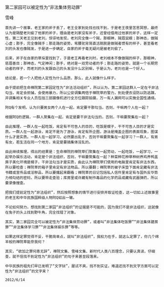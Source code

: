 第二家园可以被定性为“非法集体劳动罪”

雪峰


    首先讲一个故事，老王家的斧子丢了，老王全家到处找也找不到，于是老王夜里苦思冥想，最终认为是隔壁老刘偷了他家的斧子，理由是老刘家没有斧子，还曾经借用过他家的斧子，这样一定性，第二天老王见到老刘，惊讶地发现，老刘完全像一个贼，那眼神，贼眉鼠眼；那神态，做贼心虚；那手，完全像贼手；那走路的姿势，弯腰驼背简直活脱脱是做贼者惯有的样子，甚至看老刘的头发也像贼发，于是进一步确定，自家的斧子毫无疑问是被老刘偷了。

    后来，斧子在自家的草垛里找到了，于是老王再看老刘时，老刘根本不像做贼的样子，那眼神，慈眉善目；那神态，气定神闲；那手，绝对是一双劳动者的手；那走路的姿势，就是一个长期劳动者的样子，而老刘的头发跟自己的头发没什么区别嘛，于是认为，老刘也是一个好人。

    结论是，若一个人把他人定性为什么品质，那么，此人就像什么样子。

    由于提前把生命禅院第二家园定性为“非法活动组织”，所以认为，第二家园这群人一定在干非法勾当，肯定会拒捕，会使用暴力，所以公安调集两倍于禅院草的警力，到处便衣设防以防逃蹿，并调集相关专业人员包括三部摄像机进行全方位跟踪拍摄，万一有人漏网可以实施全国性通缉。

    阿Q有个发明，认为只要男女两个人在一起，肯定要干那勾当，否则，干嘛两个人在一起？

    根据阿Q的逻辑，一群人聚集在一起，肯定是要干非法勾当的，否则，干嘛要聚集在一起？

    由此推理，一群人在一起吃饭，肯定有不可告人的目的，吃饭是幌子，干不可告人目的才是实质。一群人在一起游泳，肯定不是为了游泳，肯定有所企图，游泳是掩盖企图的表面现象，图谋什么才是实质。一群人在一起学习，必然要出乱子，否则干嘛要聚集在一起学习？一群人，有男有女，若生活在同一个地方，肯定是要搞集体淫乱的。

    由此继续推理，得出的结果是：生命禅院的禅院草们聚集在一起劳动，一起吃饭，一起学习，一起举办娱乐活动，肯定是个非法组织，否则，干嘛要聚集在一起？种菜种花种草种树养鸡养鸭盖房子美化环境是幌子，干非法勾当才是实质，由此认为禅院草们使用的电脑里肯定有非法东西，所以要检查；禅院草的箱子里肯定有非法物品，所以要翻；禅院草的被子床垫下面肯定藏有非法书籍或宣传品或淫秽品，所以要撂起来翻看；禅院草的日记包括私人信件里肯定有与国外反华势力相勾结的密码，所以要带走查验；库房里或许藏有制作毒品的化学药品或藏有武器弹药，所以要录像搜查。

    把我们提前定性为“非法组织”，然后按照想象的情节进行安排并取证检查，这一切如上述故事里的老王和中华民族国粹级人物阿Q如出一辙。

    不论如何努力，想找到第二家园“非法组织”的证据是不可能的，因为我们不是非法组织，这就像在兔子的头上找到野牛角，完全找错了对象。

    其实，第二家园完全可以被定性为“非法集体劳动罪”，或者叫“非法集体吃饭罪”“非法集体建房罪”“非法集体学习罪”“非法集体娱乐罪”等等。

    如果这样定罪觉得不妥，干脆简单点，就叫“非法组织”，我权力在手，就这么定罪了，你几个绵羊般的禅院草能奈我何？

    其实，“欲加之罪何患无辞”，禅院文集、雪峰文集、新时代人类八百理念，只要认真读，仔细查，就不信找不到定性为“非法组织”的句子来甚至段落来。

    中华民族的祖先们早已发明了“文字狱”，屡试不爽，找不到实证，难道还找不到文字方面可以定性为“非法组织”的文字来？

    2012/6/14



